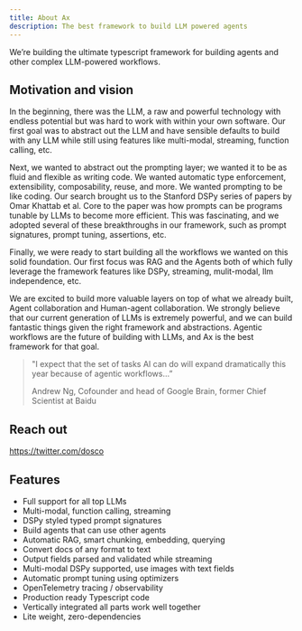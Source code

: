 ```yaml
---
title: About Ax
description: The best framework to build LLM powered agents
---
```


We’re building the ultimate typescript framework for building agents and other complex LLM-powered workflows.

## Motivation and vision

In the beginning, there was the LLM, a raw and powerful technology with endless potential but was hard to work with within your own software. Our first goal was to abstract out the LLM and have sensible defaults to build with any LLM while still using features like multi-modal, streaming, function calling, etc.

Next, we wanted to abstract out the prompting layer; we wanted it to be as fluid and flexible as writing code. We wanted automatic type enforcement, extensibility, composability, reuse, and more. We wanted prompting to be like coding. Our search brought us to the Stanford DSPy series of papers by Omar Khattab et al. Core to the paper was how prompts can be programs tunable by LLMs to become more efficient. This was fascinating, and we adopted several of these breakthroughs in our framework, such as prompt signatures, prompt tuning, assertions, etc.

Finally, we were ready to start building all the workflows we wanted on this solid foundation. Our first focus was RAG and the Agents both of which fully leverage the framework features like DSPy, streaming, mulit-modal, llm independence, etc.

We are excited to build more valuable layers on top of what we already built, Agent collaboration and Human-agent collaboration. We strongly believe that our current generation of LLMs is extremely powerful, and we can build fantastic things given the right framework and abstractions. Agentic workflows are the future of building with LLMs, and Ax is the best framework for that goal.

> "I expect that the set of tasks AI can do will expand dramatically this year because of agentic workflows…”
>
> Andrew Ng, Cofounder and head of Google Brain, former Chief Scientist at Baidu

## Reach out

https://twitter.com/dosco

## Features

- Full support for all top LLMs
- Multi-modal, function calling, streaming
- DSPy styled typed prompt signatures
- Build agents that can use other agents
- Automatic RAG, smart chunking, embedding, querying
- Convert docs of any format to text
- Output fields parsed and validated while streaming
- Multi-modal DSPy supported, use images with text fields
- Automatic prompt tuning using optimizers
- OpenTelemetry tracing / observability
- Production ready Typescript code
- Vertically integrated all parts work well together
- Lite weight, zero-dependencies
